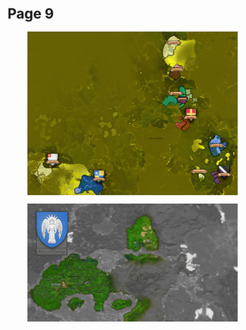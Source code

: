 # Page 9

<figure><img src="../../../../.gitbook/assets/unknown.webp" alt=""><figcaption></figcaption></figure>

<figure><img src="../../../../.gitbook/assets/Town_of_Ostrevy.webp" alt=""><figcaption></figcaption></figure>
